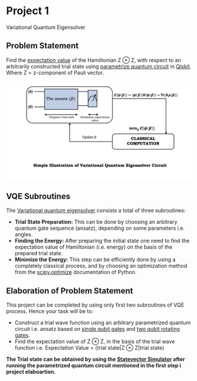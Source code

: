 # Project 1
Variational Quantum Eigensolver


## Problem Statement
Find the [expectation value](https://en.wikipedia.org/wiki/Expected_value) of the Hamiltonian Z ⊗ Z, with respect to an arbitrarily constructed trial state using [parametrize quantum circuit](https://medium.com/qiskit/we-need-new-language-to-discuss-parameterized-quantum-circuits-60672f189b5f) in [Qiskit](https://qiskit.org/). Where Z = z-component of Pauli vector.

<img src="https://github.com/qIndia/Techni-Q/blob/main/Images/VQE.png" width="1000">

## VQE Subroutines
The [Variational quantum eigensolver](https://towardsdatascience.com/the-variational-quantum-eigensolver-explained-adcbc9659c3a) consists a total of three subroutines:
* **Trial State Preparation:** This can be done by choosing an arbitrary quantum gate
sequence (ansatz), depending on some parameters i.e. angles.
* **Finding the Energy:** After preparing the initial state one need to find the expectation
value of Hamiltonian (i.e. energy) on the basis of the prepared trial state.
* **Minimize the Energy:** This step can be efficiently done by using a completely classical process, and by choosing an optimization method from the [scipy.optimize](https://docs.scipy.org/doc/scipy/reference/generated/scipy.optimize.minimize.html) documentation of Python.

## Elaboration of Problem Statement
This project can be completed by using only first two subroutines of VQE process. 
Hence your task will be to:
* Construct a trial wave function using an arbitrary parametrized quantum circuit i.e. ansatz based on [single qubit gates](https://qiskit.org/textbook/ch-states/single-qubit-gates.html) and [two qubit rotating gates](https://qiskit.org/textbook/ch-gates/multiple-qubits-entangled-states.html).
* Find the expectation value of Z ⊗ Z, in the basis of the trial wave function i.e. Expectation Value = ⟨trial state|Z ⊗ Z|trial state⟩

 **The Trial state can be obtained by using the [Statevector Simulator](https://qiskit.org/documentation/tutorials/circuits/1_getting_started_with_qiskit.html) after running the parametrized quantum circuit mentioned in the first step i project elaboartion.**
